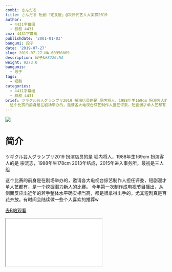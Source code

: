 ```yaml
---
combi: さんだる
title: さんだる 短剧「定食屋」@次世代艺人大奖赛2019
author:
  - 4431字幕组
  - 叔叔_4431
zmz: 4431字幕组
publishdate: '2001-01-03'
bangumi: 段子
date: '2019-07-27'
slug: 2019-07-27-NA-60950869
description: 段子&#8226;NA
weight: 9273.0
bangumis:
  - 段子
tags:
  - 短剧
categories:
  - 4431字幕组
  - 叔叔_4431
brief: ツギクル芸人グランプリ2019 扮演店员的是 堀内将人，1988年生169cm 扮演客人的是 宗洸志，1988年生178cm 2013年结成，2015年进入事务所，最初是三人组
  这个比赛的前身是在剧场举办的，邀请各大电视台综艺制作人担任评委，短剧漫才单人艺都有，是一个挖掘潜力新人的比赛。 今年第一次制作成电视节目播出，从侧面反应出近年的若手整体水平确实相当高，都是很拿得出手的，尤其短剧真是百花齐放。有时间会陆续做一些个人喜欢的推荐w
---
```

![](https://raw.githubusercontent.com/tcgriffith/owaraisite/master/static/tmpimg/c02f3aeb69f6953b95c41b9da286d5cc6d75b66e.jpg.480.jpg)
# 简介  
ツギクル芸人グランプリ2019
扮演店员的是 堀内将人，1988年生169cm 
扮演客人的是 宗洸志，1988年生178cm 
2013年结成，2015年进入事务所，最初是三人组

这个比赛的前身是在剧场举办的，邀请各大电视台综艺制作人担任评委，短剧漫才单人艺都有，是一个挖掘潜力新人的比赛。
今年第一次制作成电视节目播出，从侧面反应出近年的若手整体水平确实相当高，都是很拿得出手的，尤其短剧真是百花齐放。有时间会陆续做一些个人喜欢的推荐w  

[去B站观看](https://www.bilibili.com/video/av60950869/)
<div class ="resp-container"><iframe class="testiframe" src="//player.bilibili.com/player.html?aid=60950869"", scrolling="no", allowfullscreen="true" > </iframe></div> 
